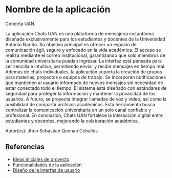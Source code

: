 # Nombre de la aplicación

Conecta UAN.

La aplicación Chats UAN es una plataforma de mensajería instantánea diseñada exclusivamente para los estudiantes y docentes de la Universidad Antonio Nariño.
Su objetivo principal es ofrecer un espacio de comunicación ágil, seguro y enfocado en la vida académica.
El acceso se realiza mediante el correo institucional, garantizando que solo miembros de la comunidad universitaria puedan ingresar.
La interfaz está pensada para ser sencilla e intuitiva, permitiendo enviar y recibir mensajes en tiempo real.
Además de chats individuales, la aplicación soporta la creación de grupos para materias, proyectos o equipos de trabajo.
Se incorporan notificaciones que mantienen al usuario informado de nuevos mensajes sin necesidad de estar conectado todo el tiempo.
El sistema está diseñado con estándares de seguridad para proteger la información y mantener la privacidad de los usuarios.
A futuro, se proyecta integrar llamadas de voz y video, así como la posibilidad de compartir archivos académicos.
Esta herramienta busca centralizar la comunicación universitaria en un solo canal confiable y profesional.
En conclusión, Chats UAN fortalece la interacción digital entre estudiantes y docentes, mejorando la colaboración académica.

Autor(es): Jhon Sebastian Quenan Ceballos



## Referencias

- [Ideas iniciales de proyecto](docs/ideas.md)
- [Funcionalidades de la aplicación](docs/funcionalidades.md)
- [Diseño de la interfaz de usuario](docs/ui.md)